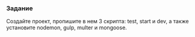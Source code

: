 ### Задание

Создайте проект, пропишите в нем 3 скрипта: test, start и dev, а также установите nodemon, gulp, multer и mongoose.